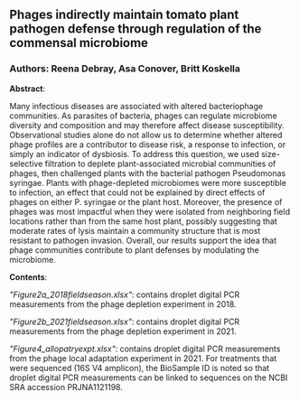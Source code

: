 ## Phages indirectly maintain tomato plant pathogen defense through regulation of the commensal microbiome

### Authors: Reena Debray, Asa Conover, Britt Koskella

**Abstract**:  

Many infectious diseases are associated with altered bacteriophage communities. As parasites of bacteria, phages can regulate microbiome diversity and composition and may therefore affect disease susceptibility. Observational studies alone do not allow us to determine whether altered phage profiles are a contributor to disease risk, a response to infection, or simply an indicator of dysbiosis. To address this question, we used size-selective filtration to deplete plant-associated microbial communities of phages, then challenged plants with the bacterial pathogen Pseudomonas syringae. Plants with phage-depleted microbiomes were more susceptible to infection, an effect that could not be explained by direct effects of phages on either P. syringae or the plant host. Moreover, the presence of phages was most impactful when they were isolated from neighboring field locations rather than from the same host plant, possibly suggesting that moderate rates of lysis maintain a community structure that is most resistant to pathogen invasion. Overall, our results support the idea that phage communities contribute to plant defenses by modulating the microbiome.

**Contents**:  

*"Figure2a_2018fieldseason.xlsx"*: contains droplet digital PCR measurements from the phage depletion experiment in 2018.  

*"Figure2b_2021fieldseason.xlsx"*: contains droplet digital PCR measurements from the phage depletion experiment in 2021.  

*"Figure4_allopatryexpt.xlsx"*: contains droplet digital PCR measurements from the phage local adaptation experiment in 2021. For treatments that were sequenced (16S V4 amplicon), the BioSample ID is noted so that droplet digital PCR measurements can be linked to sequences on the NCBI SRA accession PRJNA1121198.
